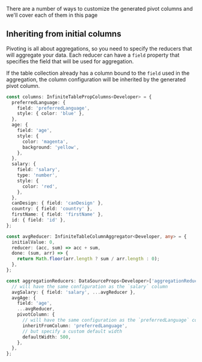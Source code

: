 There are a number of ways to customize the generated pivot columns and we'll cover each of them in this page

## Inheriting from initial columns

Pivoting is all about aggregations, so you need to specify the <DataSourcePropLink name="aggregationReducers">reducers</DataSourcePropLink> that will aggregate your data. Each reducer can have a `field` property that specifies the field that will be used for aggregation.

If the table <PropLink name="columns"/> collection already has a column bound to the `field` used in the aggregation, the column configuration will be inherited by the generated pivot column.

```ts
const columns: InfiniteTablePropColumns<Developer> = {
  preferredLanguage: {
    field: 'preferredLanguage',
    style: { color: 'blue' },
  },
  age: {
    field: 'age',
    style: {
      color: 'magenta',
      background: 'yellow',
    },
  },
  salary: {
    field: 'salary',
    type: 'number',
    style: {
      color: 'red',
    },
  },
  canDesign: { field: 'canDesign' },
  country: { field: 'country' },
  firstName: { field: 'firstName' },
  id: { field: 'id' },
};

const avgReducer: InfiniteTableColumnAggregator<Developer, any> = {
  initialValue: 0,
  reducer: (acc, sum) => acc + sum,
  done: (sum, arr) => {
    return Math.floor(arr.length ? sum / arr.length : 0);
  },
};

const aggregationReducers: DataSourceProps<Developer>['aggregationReducers'] = {
  // will have the same configuration as the `salary` column
  avgSalary: { field: 'salary', ...avgReducer },
  avgAge: {
    field: 'age',
    ...avgReducer,
    pivotColumn: {
      // will have the same configuration as the `preferredLanguage` column
      inheritFromColumn: 'preferredLanguage',
      // but specify a custom default width
      defaultWidth: 500,
    },
  },
};
```

<Sandpack title="Pivot columns inherit from original columns bound to the same field">

```ts file=pivot-column-inherit-example.page.tsx

```

</Sandpack>
